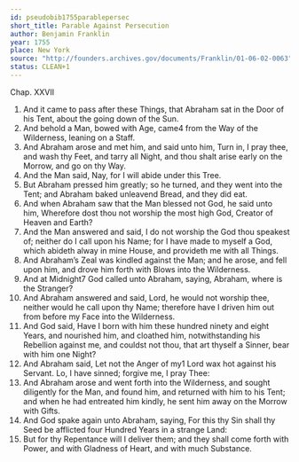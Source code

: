 ```yaml
---
id: pseudobib1755parablepersec
short_title: Parable Against Persecution
author: Benjamin Franklin
year: 1755
place: New York
source: "http://founders.archives.gov/documents/Franklin/01-06-02-0063"
status: CLEAN+1
---
```


Chap. XXVII
1. And it came to pass after these Things, that Abraham sat in the Door of his Tent, about the going down of the Sun.
2. And behold a Man, bowed with Age, came4 from the Way of the Wilderness, leaning on a Staff.
3. And Abraham arose and met him, and said unto him, Turn in, I pray thee, and wash thy Feet, and tarry all Night, and thou shalt arise early on the Morrow, and go on thy Way.
4. And the Man said, Nay, for I will abide under this Tree.
5. But Abraham pressed him greatly; so he turned, and they went into the Tent; and Abraham baked unleavend Bread, and they did eat.
6. And when Abraham saw that the Man blessed not God, he said unto him, Wherefore dost thou not worship the most high God, Creator of Heaven and Earth?
7. And the Man answered and said, I do not worship the God thou speakest of; neither do I call upon his Name; for I have made to myself a God, which abideth alway in mine House, and provideth me with all Things.
8. And Abraham’s Zeal was kindled against the Man; and he arose, and fell upon him, and drove him forth with Blows into the Wilderness.
9. And at Midnight7 God called unto Abraham, saying, Abraham, where is the Stranger?
10. And Abraham answered and said, Lord, he would not worship thee, neither would he call upon thy Name; therefore have I driven him out from before my Face into the Wilderness.
11. And God said, Have I born with him these hundred ninety and eight Years, and nourished him, and cloathed him, notwithstanding his Rebellion against me, and couldst not thou, that art thyself a Sinner, bear with him one Night?
12. And Abraham said, Let not the Anger of my1 Lord wax hot against his Servant. Lo, I have sinned; forgive me, I pray Thee:
13. And Abraham arose and went forth into the Wilderness, and sought diligently for the Man, and found him, and returned with him to his Tent; and when he had entreated him kindly, he sent him away on the Morrow with Gifts.
14. And God spake again unto Abraham, saying, For this thy Sin shall thy Seed be afflicted four Hundred Years in a strange Land:
15. But for thy Repentance will I deliver them; and they shall come forth with Power, and with Gladness of Heart, and with much Substance.